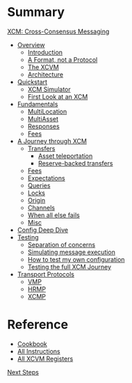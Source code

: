 # Summary

[XCM: Cross-Consensus Messaging](xcm.md)

- [Overview](overview/README.md)
  - [Introduction](overview/interoperability.md)
  - [A Format, not a Protocol](overview/format.md)
  - [The XCVM](overview/xcvm.md)
  - [Architecture](overview/architecture.md)
- [Quickstart](quickstart/README.md)
  - [XCM Simulator](quickstart/xcm-simulator.md)
  - [First Look at an XCM](quickstart/first-look.md)
- [Fundamentals]()
  - [MultiLocation]()
  - [MultiAsset]()
  - [Responses]()
  - [Fees]()
- [A Journey through XCM](journey/README.md)
  - [Transfers](journey/transfers/README.md)
    - [Asset teleportation](journey/transfers/teleports.md)
    - [Reserve-backed transfers](journey/transfers/reserve.md)
  - [Fees]()
  - [Expectations]()
  - [Queries]()
  - [Locks]()
  - [Origin]()
  - [Channels]()
  - [When all else fails]()
  - [Misc]()
- [Config Deep Dive](executor_config/README.md)
- [Testing]()
  - [Separation of concerns]()
  - [Simulating message execution]()
  - [How to test my own configuration]()
  - [Testing the full XCM Journey]()
- [Transport Protocols]()
  - [VMP]()
  - [HRMP]()
  - [XCMP]()

# Reference

- [Cookbook]()
- [All Instructions]()
- [All XCVM Registers]()

[Next Steps]()
